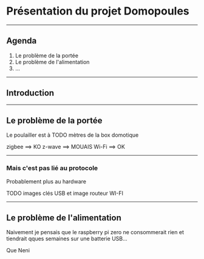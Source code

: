 # Présentation du projet Domopoules

---

## Agenda

1. Le problème de la portée
2. Le problème de l'alimentation
3. ...

---

## Introduction

---

## Le problème de la portée

Le poulailler est à TODO mètres de la box domotique

zigbee ==> KO
z-wave ==> MOUAIS
Wi-Fi ==> OK

---

### Mais c'est pas lié au protocole

Probablement plus au hardware

TODO images clés USB et image routeur WI-FI

---

## Le problème de l'alimentation

Naivement je pensais que le raspberry pi zero ne consommerait rien et tiendrait qques semaines sur une batterie USB...

Que Neni


